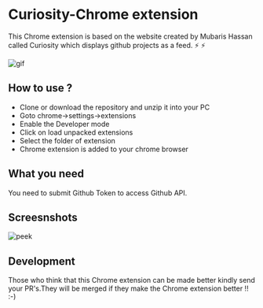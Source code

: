 # Curiosity-Chrome extension

This Chrome extension is based on the website created by Mubaris Hassan called Curiosity which displays github projects as a feed. :zap: :zap:

![gif](https://media.giphy.com/media/l2SpYDOrZmp3H2cAAo/giphy.gif)

## How to use ?

- Clone or download the repository and unzip it into your PC
- Goto chrome->settings->extensions
- Enable the Developer mode
- Click on load unpacked extensions
- Select the folder of extension
- Chrome extension is added to your chrome browser

## What you need

You need to submit Github Token to access Github API.

## Screesnshots

![peek](https://github.com/aswanthkoleri/Curiosity-Chrome-extension/blob/master/Screenshot%20from%202017-04-06%2020-34-37.png?raw=true)

## Development

Those who think that this Chrome extension can be made better kindly send your PR's.They will be merged if they make the Chrome extension better !! :-) 

